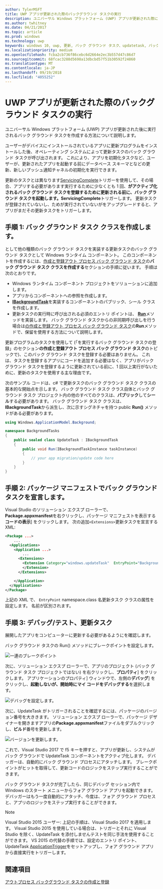 ```yaml
---
author: TylerMSFT
title: UWP アプリが更新された際のバックグラウンド タスクの実行
description: ユニバーサル Windows プラットフォーム (UWP) アプリが更新された際に実行されるバックグラウンド タスクの作成方法を説明します。
ms.author: twhitney
ms.date: 04/21/2017
ms.topic: article
ms.prod: windows
ms.technology: uwp
keywords: windows 10, uwp, 更新, バック グラウンド タスク、updatetask, バック グラウンド タスク
ms.localizationpriority: medium
ms.openlocfilehash: fcba2cb736f86cebc6d2664e2ec3b557d47c86d7
ms.sourcegitcommit: 68fcac3288d5698a13dbcbd57f51b30592f24860
ms.translationtype: MT
ms.contentlocale: ja-JP
ms.lasthandoff: 09/19/2018
ms.locfileid: "4055252"
---
```

# <a name="run-a-background-task-when-your-uwp-app-is-updated"></a>UWP アプリが更新された際のバックグラウンド タスクの実行

ユニバーサル Windows プラットフォーム (UWP) アプリが更新された後に実行されるバック グラウンド タスクを作成する方法について説明します。

ユーザーがデバイスにインストールされているアプリに更新プログラムをインストールした後、オペレーティング システムによって更新タスクのバック グラウンド タスクが呼び出されます。 これにより、アプリを初期化タスクなど、ユーザーが、更新されたアプリを起動する前にデータベース スキーマとなどの更新、新しいプッシュ通知チャネルの初期化を実行できます。

更新のタスクとは異なります[ServicingComplete](https://docs.microsoft.com/uwp/api/Windows.ApplicationModel.Background.SystemTriggerType)トリガーを使用して、その場合、アプリする必要があります実行するために少なくとも 1 回、**がアクティブ化されるバック グラウンド タスクを登録するために更新される前に、バック グラウンド タスクを起動します。ServicingComplete**トリガーします。  更新タスクが登録されていないし、ためが実行されていないがをアップグレードすると、アプリがまだその更新タスクをトリガーします。

## <a name="step-1-create-the-background-task-class"></a>手順 1: バック グラウンド タスク クラスを作成します。

として他の種類のバック グラウンド タスクを実装する更新タスクのバック グラウンド タスクとして Windows ランタイム コンポーネント。 このコンポーネントを作成するには、[作成と登録アウト プロセス バック グラウンド タスク](https://docs.microsoft.com/windows/uwp/launch-resume/create-and-register-a-background-task)の**バック グラウンド タスク クラスを作成する**セクションの手順に従います。 手順は次のとおりです。

- Windows ランタイム コンポーネント プロジェクトをソリューションに追加します。
- アプリからコンポーネントへの参照を作成します。
- [**IBackgroundTask**](https://msdn.microsoft.com/library/windows/apps/br224794)を実装するコンポーネントのパブリック、シール クラスを作成します。
- 更新タスクの実行時に呼び出される必須のエントリ ポイントは、 [**Run**](https://msdn.microsoft.com/library/windows/apps/br224811)メソッドを実装します。 バック グラウンド タスクからの非同期呼び出しを行う場合は[の作成と登録アウト プロセス バック グラウンド タスク](https://docs.microsoft.com/windows/uwp/launch-resume/create-and-register-a-background-task)の**Run**メソッドで、保留を使用する方法について説明します。

更新プログラムのタスクを使用して (「を実行するバック グラウンド タスクの登録」のセクション**の作成と登録アウト プロセス バック グラウンド タスク**のトピックで)、このバック グラウンド タスクを登録する必要はありません。 これは、タスクを登録するアプリにコードを追加する必要はなく、アプリがバック グラウンド タスクを登録するように更新されている前に、1 回以上実行がないために、更新のタスクを使用する主な理由です。

次のサンプル コードは、c# で更新タスクのバック グラウンド タスク クラスの基本的な開始点を示します。 バック グラウンド タスク クラス自体とバック グラウンド タスク プロジェクト内の他のすべてのクラスは、**パブリック**して**シール**する必要があります。 バック グラウンド タスク クラスは、 **IBackgroundTask**から派生し、次に示すシグネチャを持つ public **Run()** メソッドがある必要があります。

```cs
using Windows.ApplicationModel.Background;

namespace BackgroundTasks
{
    public sealed class UpdateTask : IBackgroundTask
    {
        public void Run(IBackgroundTaskInstance taskInstance)
        {
            // your app migration/update code here
        }
    }
}
```

## <a name="step-2-declare-your-background-task-in-the-package-manifest"></a>手順 2: パッケージ マニフェストでバック グラウンド タスクを宣言します。

Visual Studio のソリューション エクスプ ローラーで、 **Package.appxmanifest**を右クリックし、パッケージ マニフェストを表示する**コードの表示**] をクリックします。 次の追加`<Extensions>`更新タスクを宣言する XML:

```XML
<Package ...>
    ...
  <Applications>  
    <Application ...>  
        ...
      <Extensions>  
        <Extension Category="windows.updateTask"  EntryPoint="BackgroundTasks.UpdateTask">  
        </Extension>  
      </Extensions>

    </Application>  
  </Applications>  
</Package>
```

上記の XML で、 `EntryPoint` namespace.class 名更新タスク クラスの属性を設定します。 名前が区別されます。

## <a name="step-3-debugtest-your-update-task"></a>手順 3: デバッグ/テスト、更新タスク

展開したアプリをコンピューターに更新する必要があるようにを確認します。

バック グラウンド タスクの Run() メソッドにブレークポイントを設定します。

![一連のブレークポイント](images/run-func-breakpoint.png)

次に、ソリューション エクスプ ローラーで、アプリのプロジェクト (バック グラウンド タスク プロジェクトではない) を右クリックし、**プロパティ**] をクリックします。 アプリケーションのプロパティ] ウィンドウで、左側の**デバッグ**] をクリックし、**起動しないが、開始時にマイ コードをデバッグする**を選択します。

![デバッグを設定します。](images/do-not-launch-but-debug.png)

次に、UpdateTask がトリガーされることを確認するには、パッケージのバージョン番号を大ききます。 ソリューション エクスプ ローラーで、パッケージ デザイナーを開きますアプリの**Package.appxmanifest**ファイルをダブルクリックし、**ビルド**番号を更新します。

![バージョンを更新します。](images/bump-version.png)

これで、Visual Studio 2017 で f5 キーを押すと、アプリが更新し、システムがバック グラウンドで UpdateTask コンポーネントをアクティブ化します。 デバッガーは、自動的にバック グラウンド プロセスにアタッチします。 ブレークポイントがヒットを取得して、更新コードのロジックをステップ実行することができます。

バック グラウンド タスクが完了したら、同じデバッグ セッション内で Windows のスタート メニューからフォア グラウンド アプリを起動できます。 デバッガーはもう一度自動的にアタッチ、今度は、フォア グラウンド プロセスと、アプリのロジックをステップ実行することができます。

> [!NOTE]
> Visual Studio 2015 ユーザー: 上記の手順は、Visual Studio 2017 を適用します。 Visual Studio 2015 を使用している場合は、トリガーとそれに Visual Studio を除く、UpdateTask を添付しませんテストを同じ手法を使用することができます。 VS 2015 の代替の手順では、設定のエントリ ポイント、UpdateTask [ApplicationTrigger](https://docs.microsoft.com/windows/uwp/launch-resume/trigger-background-task-from-app)をセットアップし、フォア グラウンド アプリから直接実行をトリガーします。

## <a name="see-also"></a>関連項目

[アウトプロセス バックグラウンド タスクの作成と登録](https://docs.microsoft.com/windows/uwp/launch-resume/create-and-register-a-background-task)
